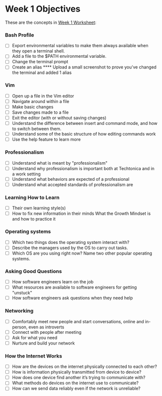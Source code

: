 # Week 1 Objectives

These are the concepts in [Week 1 Worksheet](https://github.com/Techtonica/curriculum/blob/master/projects/week-1-worksheet.md):

### Bash Profile
- [ ] Export environmental variables to make them always available when they open a terminal shell.
- [ ] Add a file to the $PATH environmental variable.
- [ ] Change the terminal prompt
- [ ] Create an alias
**** Upload a small screenshot to prove you've changed the terminal and added 1 alias

### Vim
- [ ] Open up a file in the Vim editor
- [ ] Navigate around within a file
- [ ] Make basic changes
- [ ] Save changes made to a file
- [ ] Exit the editor (with or without saving changes)
- [ ] Understand the difference between insert and command mode, and how to switch between them.
- [ ] Understand some of the basic structure of how editing commands work
- [ ] Use the help feature to learn more

### Professionalism
- [ ] Understand what is meant by "professionalism"
- [ ] Understand why professionalism is important both at Techtonica and in a work setting
- [ ] Understand what behaviors are expected of a professional
- [ ] Understand what accepted standards of professionalism are

### Learning How to Learn
- [ ] Their own learning style(s)
- [ ] How to fix new information in their minds
What the Growth Mindset is and how to practice it

### Operating systems
- [ ] Which two things does the operating system interact with?
- [ ] Describe the managers used by the OS to carry out tasks.
- [ ] Which OS are you using right now?  Name two other popular operating systems.

### Asking Good Questions
- [ ] How software engineers learn on the job
- [ ] What resources are available to software engineers for getting "unstuck"
- [ ] How software engineers ask questions when they need help

### Networking

- [ ] Comfortably meet new people and start conversations, online and in-person, even as introverts
- [ ] Connect with people after meeting
- [ ] Ask for what you need
- [ ] Nurture and build your network

### How the Internet Works
- [ ] How are the devices on the internet physically connected to each other?
- [ ] How is information physically transmitted from device to device?
- [ ] How does one device find another it’s trying to communicate with?
- [ ] What methods do devices on the internet use to communicate?
- [ ] How can we send data reliably even if the network is unreliable?
